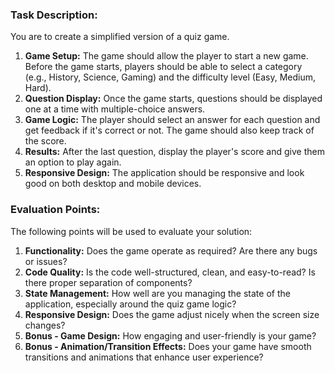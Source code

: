 ### Task Description:

You are to create a simplified version of a quiz game.

1. **Game Setup:** The game should allow the player to start a new game. Before the game starts, players should be able to select a category (e.g., History, Science, Gaming) and the difficulty level (Easy, Medium, Hard).
2. **Question Display:** Once the game starts, questions should be displayed one at a time with multiple-choice answers.
3. **Game Logic:** The player should select an answer for each question and get feedback if it's correct or not. The game should also keep track of the score.
4. **Results:** After the last question, display the player's score and give them an option to play again.
5. **Responsive Design:** The application should be responsive and look good on both desktop and mobile devices.

### Evaluation Points:

The following points will be used to evaluate your solution:

1. **Functionality:** Does the game operate as required? Are there any bugs or issues?
2. **Code Quality:** Is the code well-structured, clean, and easy-to-read? Is there proper separation of components?
3. **State Management:** How well are you managing the state of the application, especially around the quiz game logic?
4. **Responsive Design:** Does the game adjust nicely when the screen size changes?
5. **Bonus - Game Design:** How engaging and user-friendly is your game?
6. **Bonus - Animation/Transition Effects:** Does your game have smooth transitions and animations that enhance user experience?